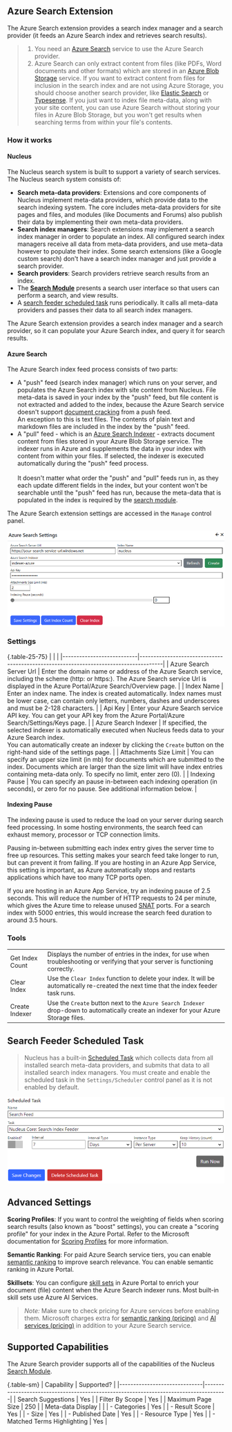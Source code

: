 ## Azure Search Extension
The Azure Search extension provides a search index manager and a search provider (it feeds an Azure Search index and retrieves search results).  

> 1. You need an 
[Azure Search](https://learn.microsoft.com/en-us/azure/search/search-what-is-azure-search) service to use the Azure Search provider.  
> 2. Azure Search can only extract content from files (like PDFs, Word documents and other formats) which are stored in an 
[Azure Blob Storage](https://learn.microsoft.com/en-us/azure/storage/blobs/storage-blobs-introduction) service. If you want to extract content from files 
for inclusion in the search index and are not using Azure Storage, you should choose another search provider, like [Elastic Search](/other-extensions/elastic-search/) or
[Typesense](/other-extensions/typesense-search). If you just want to index file meta-data, along with your site content, you can use Azure Search without 
storing your files in Azure Blob Storage, but you won't get results when searching terms from within your file's contents.

### How it works

#### Nucleus
The Nucleus search system is built to support a variety of search services. The Nucleus search system consists of:
- **Search meta-data providers**: Extensions and core components of Nucleus implement meta-data providers, which provide data to the search indexing system. The 
core includes meta-data providers for site pages and files, and modules (like Documents and Forums) also publish their data by implementing their own meta-data 
providers.
- **Search index managers**: Search extensions may implement a search index manager in order to populate an index. All configured search index managers receive all
data from meta-data providers, and use meta-data however to populate their index. Some search extensions (like a Google custom search) don't have a search index 
manager and just provide a search provider. 
- **Search providers**: Search providers retrieve search results from an index.
- The **[Search Module](/documentation/modules/search/)** presents a search user interface so that users can perform a search, and view results.
- A [search feeder scheduled task](/other-extensions/azure-search/#search-feeder-scheduled-task) runs periodically. It calls all meta-data providers and passes their data to all search index managers.

The Azure Search extension provides a search index manager and a search provider, so it can populate your Azure Search index, and query it for search results.

#### Azure Search
The Azure Search index feed process consists of two parts: 
- A "push" feed (search index manager) which runs on your server, and populates the Azure Search index with site content from Nucleus. File meta-data is 
saved in your index by the "push" feed, but file content is not extracted and added to the index, because the Azure Search service doesn't support 
[document cracking](stage-1-document-cracking#stage-1-document-cracking) from a push feed. \
An exception to this is text files. The contents of plain text and markdown files are included in the index by the "push" feed.
- A "pull" feed - which is an [Azure Search Indexer](https://learn.microsoft.com/en-us/azure/search/search-indexer-overview) - extracts document content from 
files stored in your Azure Blob Storage service. The indexer runs in Azure and supplements the data in your index with content from within your files. If 
selected, the indexer is executed automatically during the "push" feed process. \
\
It doesn't matter what order the "push" and "pull" feeds run in, as they each update different fields in the index, but
your content won't be searchable until the "push" feed has run, because the meta-data that is populated in the index is 
required by the [search module](/documentation/modules/search/).

The Azure Search extension settings are accessed in the `Manage` control panel.

![Azure Search Settings](azuresearch.png)

### Settings

{.table-25-75}
|                           |                                                                                      |
|---------------------------|--------------------------------------------------------------------------------------|
| Azure Search Server Url   | Enter the domain name or address of the Azure Search service, including the scheme (http: or https:). The Azure Search service Url is displayed in the Azure Portal/Azure Search/Overview page. |
| Index Name                | Enter an index name.  The index is created automatically.  Index names must be lower case, can contain only letters, numbers, dashes and underscores and must be 2-128 characters. |
| Api Key                   | Enter your Azure Search service API key. You can get your API key from the Azure Portal/Azure Search/Settings/Keys page. |
| Azure Search Indexer      | If specified, the selected indexer is automatically executed when Nucleus feeds data to your Azure Search index. <br />You can automatically create an indexer by clicking the `Create` button on the right-hand side of the settings page. |
| Attachments Size Limit    | You can specify an upper size limit (in mb) for documents which are submitted to the index.  Documents which are larger than the size limit will have index entries containing meta-data only.  To specify no limit, enter zero (0). |
| Indexing Pause            | You can specify an pause in-between each indexing operation (in seconds), or zero for no pause. See additional information below. |

#### Indexing Pause
The indexing pause is used to reduce the load on your server during search feed processing.  In some hosting environments, the search feed can exhaust 
memory, processor or TCP connection limits.

Pausing in-between submitting each index entry gives the server time to free up resources.  This setting makes your search feed 
take longer to run, but can prevent it from failing.  If you are hosting in an Azure App Service, this setting is important, as Azure automatically stops 
and restarts applications which have too many TCP ports open.  

If you are hosting in an Azure App Service, try an indexing pause of 2.5 seconds.  This will reduce the 
number of HTTP requests to 24 per minute, which gives the Azure time to release unused 
[SNAT](https://learn.microsoft.com/en-us/azure/load-balancer/load-balancer-outbound-connections) ports.  For a search index with 5000 entries, this would 
increase the search feed duration to around 3.5 hours.

### Tools
|                           |                                                                                      |
|---------------------------|--------------------------------------------------------------------------------------|
| Get Index Count           | Displays the number of entries in the index, for use when troubleshooting or verifying that your server is functioning correctly. |
| Clear Index               | Use the `Clear Index` function to delete your index.  It will be automatically re-created the next time that the index feeder task runs. |
| Create Indexer            | Use the `Create` button next to the `Azure Search Indexer` drop-down to automatically create an indexer for your Azure Storage files. |

## Search Feeder Scheduled Task
> Nucleus has a built-in [Scheduled Task](/manage/task-scheduler/) which collects data from all installed search meta-data providers, and submits that data to all installed 
search index managers.  You must create and enable the scheduled task in the `Settings/Scheduler` control panel as it is not enabled by default.

![Search Feed Scheduled Task](azuresearch-task.png)

## Advanced Settings

**Scoring Profiles**: If you want to control the weighting of fields when scoring search results (also known as "boost" settings), you can create a "scoring profile" for 
your index in the Azure Portal. Refer to the Microsoft documentation for 
[Scoring Profiles](https://learn.microsoft.com/en-us/azure/search/index-add-scoring-profiles) for more information.

**Semantic Ranking**: For paid Azure Search service tiers, you can enable [semantic ranking](https://learn.microsoft.com/en-us/azure/search/semantic-search-overview) to 
improve search relevance. You can enable semantic ranking in Azure Portal. 

**Skillsets**: You can configure [skill sets](https://learn.microsoft.com/en-us/azure/search/cognitive-search-working-with-skillsets) in Azure Portal to enrich your document (file) 
content when the Azure Search indexer runs. Most built-in skill sets use Azure AI Services.

> *Note:* Make sure to check pricing for Azure services before enabling them. Microsoft charges extra for 
[semantic ranking (pricing)](https://learn.microsoft.com/en-us/azure/search/semantic-search-overview#availability-and-pricing) and
[AI services (pricing)](https://azure.microsoft.com/en-au/pricing/details/cognitive-services/) in addition to your Azure Search service. 

## Supported Capabilities
The Azure Search provider supports all of the capabilities of the Nucleus [Search Module](/documentation/modules/search/).

{.table-sm}
| Capability                   | Supported?                                                                           |
|------------------------------|--------------------------------------------------------------------------------------|
| Search Suggestions           | Yes                                                |
| Filter By Scope              | Yes                                                |
| Maximum Page Size            | 250                                                |
| Meta-data Display            |                                                    |
| - Categories                 | Yes                                                |
| - Result Score               | Yes                                                |
| - Size                       | Yes                                                |
| - Published Date             | Yes                                                |
| - Resource Type              | Yes                                                |
| - Matched Terms Highlighting | Yes                                                |